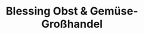 ---
title: "Blessing Obst & Gemüse-Großhandel"
url: /villingen-schwenningen/blessing-obst-und-gemuese-grosshandel/
shop: Gemüse & Obst
---